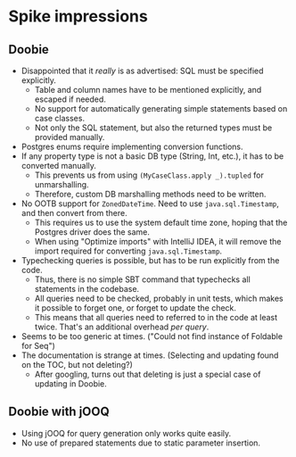 # Spike impressions

## Doobie

* Disappointed that it _really_ is as advertised: SQL must be specified explicitly.
  * Table and column names have to be mentioned explicitly, and escaped if needed.
  * No support for automatically generating simple statements based on case classes.
  * Not only the SQL statement, but also the returned types must be provided manually.
* Postgres enums require implementing conversion functions.
* If any property type is not a basic DB type (String, Int, etc.), it has to be converted manually.
  * This prevents us from using `(MyCaseClass.apply _).tupled` for unmarshalling.
  * Therefore, custom DB marshalling methods need to be written.
* No OOTB support for `ZonedDateTime`. Need to use `java.sql.Timestamp`, and then convert from there.
  * This requires us to use the system default time zone, hoping that the Postgres driver does the same.
  * When using "Optimize imports" with IntelliJ IDEA, it will remove the import required for converting
    `java.sql.Timestamp`.
* Typechecking queries is possible, but has to be run explicitly from the code.
  * Thus, there is no simple SBT command that typechecks all statements in the codebase.
  * All queries need to be checked, probably in unit tests, which makes it possible to forget one, or forget to update
     the check.
  * This means that all queries need to referred to in the code at least twice.
    That's an additional overhead _per query_. 
* Seems to be too generic at times. ("Could not find instance of Foldable for Seq")
* The documentation is strange at times. (Selecting and updating found on the TOC, but not deleting?)
  * After googling, turns out that deleting is just a special case of updating in Doobie.

## Doobie with jOOQ

* Using jOOQ for query generation only works quite easily.
* No use of prepared statements due to static parameter insertion.
